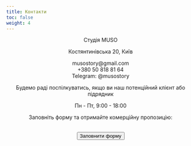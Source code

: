 ```yaml
---
title: Контакти
toc: false
weight: 4
---
```

<p></p>
<center>
<p>Студія MUSO</p>

Костянтинівська 20, Київ

musostory&#064;gmail.com  
+380 50 818 81 64  
Telegram: @musostory

Будемо раді поспілкуватись, якщо ви наш потенційний клієнт або підрядник

Пн - Пт, 9:00 - 18:00

Заповніть форму та отримайте комерційну пропозицію:
<br></br>
<center><a href=https://forms.gle/j7dEVhp2pfNFqMLs6><button type="submit" name="add" class="btn--fill w-full" data-text="Add to Cart">Заповнити форму</button></a></center>
</center>